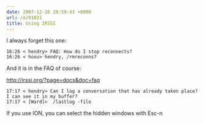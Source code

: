 ```yaml
---
date: 2007-12-26 20:59:43 +0000
url: /e/01031
title: Using IRSSI
---
```


I always forget this one:

    16:26 < hendry> FAQ: How do I stop reconnects?
    16:26 < hoxu> hendry, /rmreconns?

And it is in the FAQ of course:

http://irssi.org/?page=docs&doc=faq

    17:17 < hendry> Can I log a conversation that has already taken place? I can see it in my buffer?
    17:17 < [Ward]>  /lastlog -file

If you use ION, you can select the hidden windows with Esc-n
